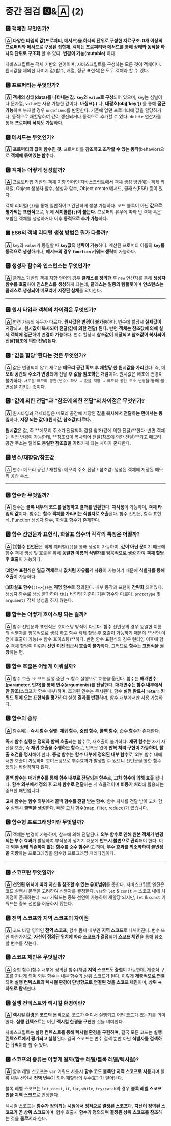 # 중간 점검 🆀&🄰 (2)

### 🆀 객체란 무엇인가?

**🄰** **다양한 타입의 값(프로퍼티, 메서드)을 하나의 단위로 구성한 자료구조. 0개 이상의 프로퍼티와 메서드로 구성된 집합체. 객체는 프로퍼티와 메서드를 통해 상태와 동작을 하나의 단위로 구조화** 할 수 있다. **변경이 가능(mutable)** 하다. 

자바스크립트는 객체 기반의 언어이며, 자바스크립트를 구성하는 모든 것이 객체이다. 원시값을 제외한 나머지 값(함수, 배열, 정규 표현식)은 모두 객체라 할 수 있다. 

### 🆀 프로퍼티는 무엇인가?

**🄰** **객체의 상태(data)를 나타내는 값.** **`key`와 `value`로 구성**되어 있으며, `key`는 심벌이나 문자열, `value`는 사용 가능한 값이다. **마침표(.)** 나, **대괄호(obj[’key’])** 를 통해 **접근 가능**하며 부재할 경우 `undefined`를 반환한다. 기존에 없던 프로퍼티에 값을 할당하거나, 동적으로 재할당하여 값이 갱신되거나 동적으로 추가할 수 있다. `delete` 연산자를 통해 **프로퍼티 삭제도 가능**하다. 

### 🆀 메서드는 무엇인가?

**🄰** **프로퍼티의 값이 함수인 것**. 프로퍼티를 **참조하고 조작할 수 있는 동작**(behavior)으로 **객체에 묶여있는 함수**다. 

### 🆀 객체는 어떻게 생성할까?

**🄰** 프로토타입 기반의 객체 지향 언어인 자바스크립트에서 객체 생성 방법에는 객체 리터럴, Object 생성자 함수, 생성자 함수, Object.create 메서드, 클래스(ES6) 등이 있다. 

객체 리터럴(`{}`)을 통해 일반적이고 간단하게 생성 가능하다. 코드 블록이 아닌 **값으로 평가되는 표현식**으로, 뒤에 **세미콜론(`;`)이 붙는다.** 프로퍼티 유무에 따라 빈 객체 혹은 포함된 객체를 생성하거나 이후 **동적으로 추가 가능**하다.

### 🆀 ES6의 객체 리터럴 생성 방법은 뭐가 다를까?

**🄰** `key`와 `value`가 동일할 때 **`key`값의 생략이 가능**하다. 계산된 프로퍼티 이름의 **`key`를 동적으로 생성**하거나, **메서드의 경우 `function` 키워드 생략**이 가능하다. 

### 🆀 생성자 함수와 인스턴스는 무엇인가?

**🄰** 클래스 기반의 객체 지향 언어의 경우 **클래스를 정의**한 후 `new` 연산자를 통해 **생성자 함수를 호출**하여 **인스턴스를 생성**하게 되는데, **클래스는 일종의 템플릿**이며 **인스턴스는 클래스로 생성되어 메모리에 저장된 실체**를 의미한다.

---

### 🆀 원시 타입과 객체의 차이점은 무엇인가?

**🄰** 변경 가능의 유무가 다르다. **원시값은 변경이 불가능**하다. 변수에 할당시 **실제값이 저장**되고, **원시값이 복사되어 전달(값에 의한 전달) 된다.** 반면 **객체는 참조값에 의해 실제 객체에 접근**하여 변**경이 가능**하다. 변수 할당시 **참조값이 저장되고 참조값이 복사되어 전달(참조에 의한 전달)된다.** 

### 🆀 “값을 할당”한다는 것은 무엇인가?

**🄰** 값은 변경되지 않고 새로운 **메모리 공간 확보 후 재할당 한 원시값을 가리**킨다. 즉, **메모리 공간의 주소가 변경**되어 전달 후 **값을 참조하는 개념**이다. 원시값은 애초에 변경이 불가하다. `새로운 메모리 공간(변수) 확보 ⇒ 값을 저장 ⇒ 메모리 공간 주소 변경`을 통해 불변성을 지키는 것이다. 

### 🆀 “값에 의한 전달”과 “참조에 의한 전달”의 차이점은 무엇인가?

**🄰** 원시타입과 객체타입은 메모리 공간에 저장된 **값을 복사해서 전달하는 면에서는 동일**하나, **저장 되는 값이(원시값, 참조값)다르다.** 

**원시값**은 값, 즉 **메모리 주소가 전달되어 값을 참조(값에 의한 전달)**한다. 반면 객체는 직접 변경이 가능한데, **참조값이 복사되어 전달(참조에 의한 전달)**되고 메모리 공간 주소는 달라도 **동일한 참조값을 가리**키게 되는 차이가 존재한다.

### 🆀 변수/재할당/참조값

🄰 변수: 메모리 공간 / 재할당: 메모리 주소 전달 / 참조값: 생성된 객체에 저장된 메모리 공간 주소.

---

### 🆀 함수란 무엇일까?

**🄰** 함수는 **블록 내부의 코드를 실행하고 결과를 반환**한다. **재사용**이 가능하며, **객체 타입의 값**이다. 함수는 **함수 객체를 가리키는 식별자로 호출**된다. 함수 선언문, 함수 표현식, Function 생성자 함수, 화살표 함수가 존재한다. 

### 🆀 함수 선언문과 표현식, 화살표 함수의 각각의 특징은 어떨까?

**🄰** **⑴함수 선언문**은 객체 리터럴(`{}`)을 통해 생성이 가능하며, **값이 아닌 문**이기 때문에 함수 객체 생성 및 호출을 위해 **동일한 이름의 식별자를 암묵적으로 생성** 하여 **객체 할당 후 호출**이 가능하다.

**⑵함수 표현식**은 **일급 객체**로서 **값처럼 자유롭게 사용**이 가능하기 때문에 **식별자를 통해 호출**이 가능하다.

**⑶화살표 함수**(`()=>{}`)는 **익명 함수**로 정의된다. 내부 동작과 표현이 **간략화** 되어있다. 생성자 함수로 생성 불가하며 `this` 바인딩 기준이 기존 함수와 다르다. `prototype` 및 `arguments` 객체 생성을 하지 않는다. 

### 🆀 함수는 어떻게 호이스팅 되는 걸까?

**🄰** 함수 선언문과 표현식은 호이스팅 방식이 다르다. 함수 선언문의 경우 동일한 이름의 식별자를 암묵적으로 생성 하고 함수 객체 할당 후 호출이 가능하기 때문에 **선언 이전에 호출이 가능(⇒ 함수 호이스팅)**하다. 반면 함수 표현식의 경우 런타임 이후에 함수 객체 할당이 이뤄져 **선언 이전 접근시 호출이 불가**하다. 그러므로 **함수는 표현식을 권장**하는 편. 

### 🆀 함수 호출은 어떻게 이뤄질까?

**🄰** 함수 호출 → 코드 실행 중단 → 함수 실행으로 흐름을 옮긴다. 함수는 **매개변수(parameter, 인자)를 통해 인수(arguments)를 전달**한다. **매개변수는 함수 내부에서만 참조**(스코프가 함수 내부)하며, 초과된 인수는 무시된다. 함수 **실행 완료시 `return` 키워드 뒤에 오는 표현식을 평가**하여 실행 **결과를 반환**하며, 함수 내부에서만 사용 가능하다. 

### 🆀 함수의 종류

**🄰** 함수에는 **즉시 함수 실행**, **재귀 함수**, **중첩 함수**, **콜백 함수**, **순수 함수**가 존재한다. 

**즉시 함수 실행**은 **정의와 함께 호출**되는 함수로, 재호출이 불가하다. **재귀 함수**는 자기 자신을 호출, 즉 **재귀 호출을 수행하는 함수**로, 반복문 없이 **반복 처리 구현이 가능하며, 탈출 조건을 명시**해야 한다. **중첩 함수**는 **함수 내부에 정의된 내부 함수**로, 외부 함수 내에서만 호출이 가능하며 호이스팅으로 부수효과가 발생할 수 있으니 선언문을 통한 함수 정의는 바람직하지 않다.

**콜백 함수**는 **매개변수를 통해 함수 내부로 전달되는 함수**로, **고차 함수에 의해 호출** 됩니다. **함수 외부에서 정의 후 고차 함수로 전달**하는 게 효율적이며 **비동기 처리**에 활용되는 중요한 패턴입니다.

**고차 함수**는 **함수 외부에서 콜백 함수를 전달 받는 함수.** 함수 자체를 전달 받아 고차 함수 실행시 **콜백을 생성**한다. 배열 고차 함수(map, filter, reduce)가 있습니다. 

### 🆀 함수형 프로그래밍이란 무엇일까?

**🄰** 객체는 변경이 가능하며, 참조에 의해 전달된다. **외부 함수로 인해 원본 객체가 변경되는 부수 효과**가 발생하여 부작용이 생기기 때문에 **반드시 불변으로 관리**해야 한다. 이때 **외부 상태 의존하지 않는 함수를 순수 함수**라고 하며, **부수 효과를 최소화하여 불변성을 지향**하는 프로그래밍을 함수형 프로그래밍 패러다임이다.

---

### 🆀 스코프란 무엇일까?

**🄰** **선언된 위치에 따라 자신을 참조할 수 있는 유효범위**를 뜻한다. 자바스크립트 엔진은 코드 실행시 문맥을 고려하여 식별자를 결정한다. `var`와 `let` & `const` 는 스코프 내에 차이점이 존재하는데, `var` 키워드는 중복 선언이 가능하여 재할당 되지만, `let` & `const` 키워드는 중복 선언을 허용하지 않는다. 

### 🆀 전역 스코프와 지역 스코프의 차이점

**🄰** 코드 바깥 영역인 **전역 스코프**, 함수 몸체 내부인 **지역 스코프**로 나뉘어진다. 변수 또한 마찬가지로, **자신이 정의된 위치에 따라 스코프가 결정**되며 **스코프 체인**을 통해 참조할 변수를 찾는다.

### 🆀 스코프 체인은 무엇일까?

**🄰** 중첩 함수(함수 내부에 정의된 함수)처럼 **지역 스코프도 중첩**이 가능한데, 계층적 구조를 지니게 되며 외부 함수는 내부 함수의 상위 스코프가 된다. 이렇게 **계층적으로 연결되어 실행 컨텍스트의 렉시컬 환경이 단방향으로 연결된 것을 스코프 체인**이며, **상위 → 하위로 탐색**한다. 

### 🆀 실행 컨텍스트와 렉시컬 환경이란?

**🄰** **렉시컬 환경**은 **코드의 문맥**으로, 코드가 어디서 실행되고 어떤 코드가 있는지를 의미한다. **실행 컨텍스트**는 이런 **렉시컬 한경을 구현**한 것을 의미한다. 

자바스크립트는 **실행 컨텍스트를 통해 렉시컬 환경을 구현하며,** 결국 모든 코드는 **실행 컨텍스트에서 평가되고 실행**된다. 결국 스코프는 변수 검색 뿐만 아닌 **식별자를 검색하는 규칙**이라 할 수 있다. 

### 🆀 스코프의 종류는 어떻게 될까(함수 레벨/블록 레벨/렉시컬)?

**🄰** 함수 레벨 스코프는 `var` 키워드 사용시 **함수 코드 블록만 지역 스코프로 사용**되며 블록 내부 선언시 **전역 변수**가 되어 재할당의 부수효과가 일어난다. 

블록 레벨 스코프는 `let`, `const`, `if`, `for`, `while`, `try/catch`의 경우 **블록 레벨 스코프만을 지역 스코프**로 인정한다. 

렉시컬 스코프는 **함수가 정의되는 시점에서 정적으로 결정된 스코프**다. **자신이 정의된 스코프가 곧 상위 스코프**이며, 함수 호출시 **함수가 정의되며 결정된 상위 스코프를 참조**하는 것을 **클로저**라 한다.